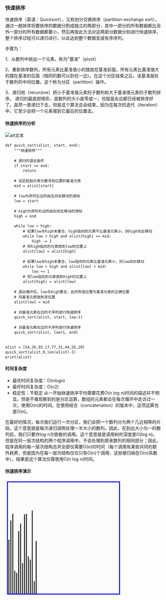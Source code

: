 ### 快速排序
快速排序（英语：Quicksort），又称划分交换排序（partition-exchange sort），通过一趟排序将要排序的数据分割成独立的两部分，其中一部分的所有数据都比另外一部分的所有数据都要小，然后再按此方法对这两部分数据分别进行快速排序，整个排序过程可以递归进行，以此达到整个数据变成有序序列。

步骤为：

1、从数列中挑出一个元素，称为"基准"（pivot）

2、重新排序数列，所有元素比基准值小的摆放在基准前面，所有元素比基准值大的摆在基准的后面（相同的数可以到任一边）。在这个分区结束之后，该基准就处于数列的中间位置。这个称为分区（partition）操作。

3、递归地（recursive）把小于基准值元素的子数列和大于基准值元素的子数列排序。
递归的最底部情形，是数列的大小是零或一，也就是永远都已经被排序好了。虽然一直递归下去，但是这个算法总会结束，因为在每次的迭代（iteration）中，它至少会把一个元素摆到它最后的位置去。

#### 快速排序的分析

![alt文本](img/quicksort1.jpg "quicksort1")

    def quick_sort(alist, start, end):
        """快速排序"""

        # 递归的退出条件
        if start >= end:
            return

        # 设定起始元素为要寻找位置的基准元素
        mid = alist[start]

        # low为序列左边的由左向右移动的游标
        low = start

        # high为序列右边的由右向左移动的游标
        high = end

        while low < high:
            # 如果low与high未重合，high指向的元素不比基准元素小，则high向左移动
            while low < high and alist[high] >= mid:
                high -= 1
            # 将high指向的元素放到low的位置上
            alist[low] = alist[high]

            # 如果low与high未重合，low指向的元素比基准元素小，则low向右移动
            while low < high and alist[low] < mid:
                low += 1
            # 将low指向的元素放到high的位置上
            alist[high] = alist[low]

        # 退出循环后，low与high重合，此时所指位置为基准元素的正确位置
        # 将基准元素放到该位置
        alist[low] = mid

        # 对基准元素左边的子序列进行快速排序
        quick_sort(alist, start, low-1)

        # 对基准元素右边的子序列进行快速排序
        quick_sort(alist, low+1, end)


    alist = [54,26,93,17,77,31,44,55,20]
    quick_sort(alist,0,len(alist)-1)
    print(alist)

#### 时间复杂度
+ 最优时间复杂度：O(nlogn)
+ 最坏时间复杂度：O(n2)
+ 稳定性：不稳定
从一开始快速排序平均需要花费O(n log n)时间的描述并不明显。但是不难观察到的是分区运算，数组的元素都会在每次循环中走访过一次，使用O(n)的时间。在使用结合（concatenation）的版本中，这项运算也是O(n)。

在最好的情况，每次我们运行一次分区，我们会把一个数列分为两个几近相等的片段。这个意思就是每次递归调用处理一半大小的数列。因此，在到达大小为一的数列前，我们只要作log n次嵌套的调用。这个意思就是调用树的深度是O(log n)。但是在同一层次结构的两个程序调用中，不会处理到原来数列的相同部分；因此，程序调用的每一层次结构总共全部仅需要O(n)的时间（每个调用有某些共同的额外耗费，但是因为在每一层次结构仅仅只有O(n)个调用，这些被归纳在O(n)系数中）。结果是这个算法仅需使用O(n log n)时间。

#### 快速排序演示

![alt文本](img/quicksort.gif "quicksort")
